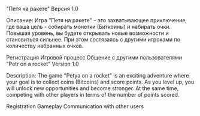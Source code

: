 "Петя на ракете" Версия 1.0

Описание: Игра "Петя на ракете" - это захватывающее приключение, где ваша цель - собирать монетки (Биткоины) и набирать очки. Повышая уровень, вы будете открывать новые возможности и становиться сильнее. При этом состязаясь с другими игроками по количеству набранных очков.

Регистрация
Игровой процесс
Общение с другими пользователями
"Petr on a rocket" Version 1.0

Description: The game "Petya on a rocket" is an exciting adventure where your goal is to collect coins (Bitcoins) and score points. As you level up, you will unlock new opportunities and become stronger. At the same time, competing with other players in terms of the number of points scored.

Registration
Gameplay
Communication with other users

